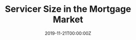 ---
title: "Servicer Size in the Mortgage Market"
authors:
- Tim Critchfield
- Erik Durbin
- admin
date: "2019-11-21T00:00:00Z"
doi: ""

# Schedule page publish date (NOT publication's date).
publishDate: "2017-01-01T00:00:00Z"

# Publication type.
# Legend: 0 = Uncategorized; 1 = Conference paper; 2 = Journal article;
# 3 = Preprint / Working Paper; 4 = Report; 5 = Book; 6 = Book section;
# 7 = Thesis; 8 = Patent
publication_types: ["4"]

# Publication name and optional abbreviated publication name.
publication: "Consumer Financial Protection Bureau Data Point Series"
publication_short: ""

abstract:

# Summary. An optional shortened abstract.
summary: 

tags:
- Source Themes
featured: false

links:
- name: Full Report
  url: https://files.consumerfinance.gov/f/documents/cfpb_2019-servicer-size-mortgage-market_report.pdf
- name: Press Release
  url: https://consumerfinance.gov/data-research/research-reports/data-point-servicer-size-mortgage-market/
- name: National Mortgage News Coverage
  url: https://www.nationalmortgagenews.com/news/cfpb-report-highlights-bank-nonbank-split-in-servicer-size-tiers?feed=0000015a-6289-d4b3-ab5e-7afb5c360000
- name: DS News Coverage
  url: https://dsnews.com/daily-dose/11-25-2019/where-smaller-mortgage-servicers-dominate

# Featured image
# To use, add an image named `featured.jpg/png` to your page's folder. 
image:
  caption: ''
  focal_point: ""
  preview_only: false

# Slides (optional).
#   Associate this publication with Markdown slides.
#   Simply enter your slide deck's filename without extension.
#   E.g. `slides: "example"` references `content/slides/example/index.md`.
#   Otherwise, set `slides: ""`.
slides: example
---